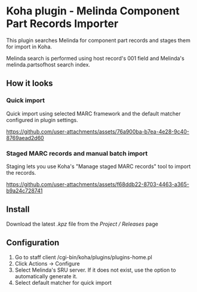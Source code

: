 # Koha plugin - Melinda Component Part Records Importer

This plugin searches Melinda for component part records and stages them
for import in Koha.

Melinda search is performed using host record's 001 field and Melinda's
melinda.partsofhost search index.

## How it looks

### Quick import

Quick import using selected MARC framework and the default matcher configured
in plugin settings.

https://github.com/user-attachments/assets/76a900ba-b7ea-4e28-9c40-8769aead2d60

### Staged MARC records and manual batch import

Staging lets you use Koha's "Manage staged MARC records" tool to import the records.

https://github.com/user-attachments/assets/f68ddb22-8703-4463-a365-b9a24c728741

## Install

Download the latest _.kpz_ file from the _Project / Releases_ page

## Configuration

1. Go to staff client /cgi-bin/koha/plugins/plugins-home.pl
2. Click Actions -> Configure
3. Select Melinda's SRU server. If it does not exist, use the option
to automatically generate it.
4. Select default matcher for quick import
